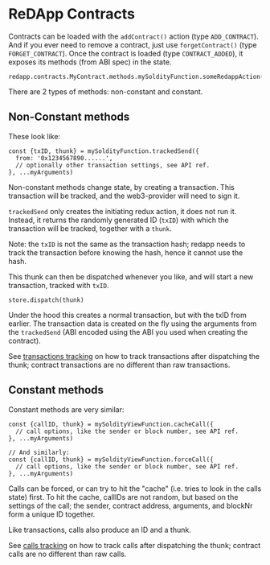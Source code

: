 # ReDApp Contracts

Contracts can be loaded with the `addContract()` action (type `ADD_CONTRACT`).
And if you ever need to remove a contract, just use `forgetContract()` (type `FORGET_CONTRACT`).
Once the contract is loaded (type `CONTRACT_ADDED`),
 it exposes its methods (from ABI spec) in the state.
 
```ecmascript 6
redapp.contracts.MyContract.methods.mySoldityFunction.someRedappAction(...args)
```

There are 2 types of methods: non-constant and constant.


## Non-Constant methods

These look like:

```ecmascript 6
const {txID, thunk} = mySoldityFunction.trackedSend({
  from: '0x1234567890......',
  // optionally other transaction settings, see API ref.
}, ...myArguments)
```

Non-constant methods change state, by creating a transaction.
This transaction will be tracked, and the web3-provider will need to sign it.

`trackedSend` only creates the initiating redux action, it does not run it.
Instead, it returns the randomly generated ID (`txID`) with
 which the transaction will be tracked, together with a `thunk`.

Note: the `txID` is not the same as the transaction hash; 
 redapp needs to track the transaction before knowing the hash, hence it cannot use the hash.

This thunk can then be dispatched whenever you like, 
 and will start a new transaction, tracked with `txID`.

```ecmascript 6
store.dispatch(thunk)
```

Under the hood this creates a normal transaction, but with the txID from earlier.
The transaction data is created on the fly using the arguments from the `trackedSend`
 (ABI encoded using the ABI you used when creating the contract).

See [transactions tracking](tracking/transactions.md) on how to track transactions
 after dispatching the thunk; contract transactions are no different than raw transactions.


## Constant methods

Constant methods are very similar:

```ecmascript 6
const {callID, thunk} = mySoldityViewFunction.cacheCall({
  // call options, like the sender or block number, see API ref.
}, ...myArguments)

// And similarly:
const {callID, thunk} = mySoldityViewFunction.forceCall({
  // call options, like the sender or block number, see API ref.
}, ...myArguments)
```

Calls can be forced, or can try to hit the "cache" (i.e. tries to look in the calls state) first.
To hit the cache, callIDs are not random, but based on the settings of the call; 
 the sender, contract address, arguments, and blockNr form a unique ID together.

Like transactions, calls also produce an ID and a thunk.

See [calls tracking](tracking/calls.md) on how to track calls
 after dispatching the thunk; contract calls are no different than raw calls.


